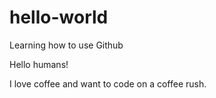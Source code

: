 # hello-world
Learning how to use Github

Hello humans!

I love coffee and want to code on a coffee rush.
